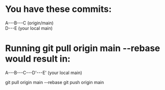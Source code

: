 # You have these commits:
A---B---C  (origin/main)
        \
         D---E (your local main)
# Running git pull origin main --rebase would result in:
A---B---C---D'---E' (your local main)

git pull origin main --rebase
git push origin main

